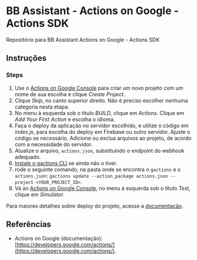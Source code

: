 # BB Assistant - Actions on Google - Actions SDK

Repositório para BB Assistant Actions on Google - Actions SDK

## Instruções

### Steps
1. Use o [Actions on Google Console](https://console.actions.google.com) para criar um novo projeto com um nome de sua escolha e clique *Create Project*.
1. Clique *Skip*, no canto superior direito. Não é preciso escolher nenhuma categoria nesta etapa.
1. No menu à esquerda sob o título *BUILD*, clique em *Actions*. Clique em *Add Your First Action* e escolha o idioma.
1. Faça o deploy da aplicação no servidor escolhido, e utilize o código em *index.js*, para escolha do deploy em Firebase ou outro servidor. Ajuste o código se necessário. Adicione ou exclua arquivos ao projeto, de acordo com a necessidade do servidor.
1. Atualize o arquivo, `actions.json`, substituindo o endpoint do webhook adequado.
1. [Instale o gactions CLI](https://developers.google.com/actions/tools/gactions-cli) se ainda não o tiver.
1. rode o seguinte comando, na pasta onde se encontra o `gactions` e o `actions.json`: `gactions update --action_package actions.json --project <YOUR_PROJECT_ID>`.
1. Vá ao [Actions on Google Console](https://console.actions.google.com), no menu à esquerda sob o título *Test*, clique em *Simulator*.

Para maiores detalhes sobre deploy do projeto, acesse a [documentação](https://developers.google.com/actions/sdk/deploy-fulfillment).

## Referências
* Actions on Google (documentação): [https://developers.google.com/actions/](https://developers.google.com/actions/).
